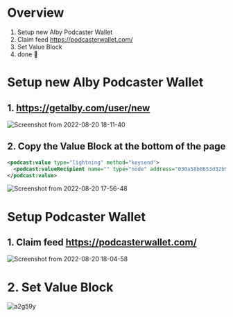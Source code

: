 # Overview

1. Setup new Alby Podcaster Wallet
2. Claim feed https://podcasterwallet.com/
3. Set Value Block
4. done 🎉

# Setup new Alby Podcaster Wallet

## 1. https://getalby.com/user/new

![Screenshot from 2022-08-20 18-11-40](https://user-images.githubusercontent.com/95843224/185771238-dd2fb173-ff11-4d59-907d-9c111f11fe0b.png)

## 2. Copy the Value Block at the bottom of the page

```rss
<podcast:value type="lightning" method="keysend">
  <podcast:valueRecipient name="" type="node" address="030a58b8653d32b99200a2334cfe913e51dc7d155aa0116c176657a4f1722677a3" customKey="696969" customValue="ikK2miYRtpVNzaegkNF4" split="100"/>
</podcast:value>
```

![Screenshot from 2022-08-20 17-56-48](https://user-images.githubusercontent.com/95843224/185771121-4c9da723-6406-4b09-90bd-a19c7ef1610f.png)

# Setup Podcaster Wallet 

## 1. Claim feed https://podcasterwallet.com/

![Screenshot from 2022-08-20 18-04-58](https://user-images.githubusercontent.com/95843224/185771143-8f1297b5-4e8e-4529-b3d1-f638d3287573.png)

# 2. Set Value Block

![a2g59y](https://user-images.githubusercontent.com/95843224/185772944-1d123815-48fb-4012-a758-e7d03430856d.png)
